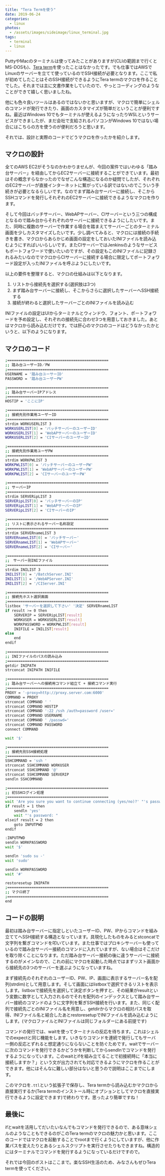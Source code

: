 ```yaml
---
title: "Tera Termを使う"
date: 2019-06-24
categories: 
  - linux
photos:
  - /assets/images/sideimage/linux_terminal.jpg
tags:
  - terminal
  - linux
---
```


PuttyやMacのターミナルは使ってみたことがありますが(CLIの範囲まで行くとMS-DOSも)、[Tera term](https://ttssh2.osdn.jp/)を使ったことはなかったです。でも仕事ではAWSでLinuxのサーバーを立てて使っているのでSSH接続が必要となります。ここで私が初めてしたことはそのSSH接続ができるようにTera termのマクロを作ることでした。それまでは主に文書作業をしていたので、やっとコーディングのようなことができて嬉しく思いましたね。

他にも色々良いツールはあるのではないかと思いますが、マクロで簡単にシェルのコマンドが発行できたり、画面のカスタマイズが簡単だということが便利ですね。最近はWindows 10でもターミナルが使えるようになったりWSLというサービスができましたが、まだ会社で支給されるパソコンがWindows 10ではない場合にはこちらの方を使うのが便利だろうと思います。

それでは、設計と実際のコードでどうマクロを作ったかを紹介します。

## マクロの設計

全てのAWS EC2がそうなのかわかりませんが、今回の案件ではいわゆる「踏み台サーバー」を経由してからEC2サーバーに接続することができています。最初はその概念すらなかったのでなぜこんな構造になるのか疑問でしたが、それぞれのEC2サーバーが直接インターネットに繋がっている訳ではないのでこういう手続きが必要となるらしいです。なのでまず踏み台サーバーに接続し、そこからSSHコマンドを発行しそれぞれのEC2サーバーに接続できるようなマクロを作ります。

そして今回はバッチサーバー、WebAPサーバー、CIサーバーという三つの構成となるので踏み台からそれぞれのサーバーに接続できるようにしたいです。また、同時に複数のサーバーで作業する場合を踏まえてサーバーごとのターミナル画面を少しカスタマイズしたいです。少し調べてみると、マクロには接続の手続きを書き、マクロからあらかじめ画面の設定をしておいたINIファイルを読み込むようにすればいいらしいです。またCIサーバーではJenkinsのようなサービスもポートフォワードで使いたいのですが、その設定もこのINIファイルに記録されるみたいなのでマクロからCIサーバーに接続する場合に限定してポートフォワード設定が入ったINIファイルを呼ぶようにしたいです。

以上の要件を整理すると、マクロの仕組みは以下となります。

1. リストから接続先を選択する(選択肢は3つ)
2. まず踏み台サーバーに接続し、そこからさらに選択したサーバーへSSH接続する
3. 接続が終わると選択したサーバーごとのINIファイルを読み込む

INIファイルの設定はUIからターミナルとウィンドウ、フォント、ポートフォワードを予め設定し、それぞれの接続先に合わせ3つを用意しておきました。あとはマクロから読み込むだけです。では肝心のマクロのコードはどうなかったかというと、以下のようになります。

## マクロのコード

```bash
;==============================================
;; 踏み台ユーザーID／PW
;==============================================
USERNAME = '踏み台ユーサーID'
PASSWORD = '踏み台ユーザーPW'

;==============================================
;; 踏み台サーバーIPアドレス
;==============================================
HOSTIP = 'ここにIP'

;==============================================
;; 接続先別作業用ユーザーID
;==============================================
strdim WORKUSERLIST 3
WORKUSERLIST[0] = 'バッチサーバーのユーザーID'
WORKUSERLIST[1] = 'WebAPサーバーのユーザーID'
WORKUSERLIST[2] = 'CIサーバーのユーザーID'

;==============================================
;; 接続先別作業用ユーザPW
;==============================================
strdim WORKPWLIST 3
WORKPWLIST[0] = 'バッチサーバーのユーザーPW'
WORKPWLIST[1] = 'WebAPサーバーのユーザーPW'
WORKPWLIST[2] = 'CIサーバーのユーザーPW'

;==============================================
;; サーバーIP
;==============================================
strdim SERVERipLIST 3
SERVERipLIST[0] = 'バッチサーバーのIP'
SERVERipLIST[1] = 'WebAPサーバーのIP'
SERVERipLIST[2] = 'CIサーバーのIP'
 
;==============================================
;; リストに表示されるサーバー名称設定
;==============================================
strdim SERVERnameLIST 3
SERVERnameLIST[0] = 'バッチサーバー'
SERVERnameLIST[1] = 'WebAPサーバー'
SERVERnameLIST[2] = 'CIサーバー'
 
;==============================================
;;　サーバー別INIファイル
;==============================================
strdim INILIST 3
INILIST[0] = '/BatchServer.INI'
INILIST[1] = '/WebAPServer.INI'
INILIST[2] = '/CIServer.INI'

;==============================================
;; 接続先ホスト選択画面
;==============================================
listbox 'サーバーを選択して下さい' '決定' SERVERnameLIST
if result >= 0 then
    SERVERIP = SERVERipLIST[result]
    WORKUSER = WORKUSERLIST[result]
    WORKPASSWORD = WORKPWLIST[result]
    INIFILE = INILIST[result]
else
    end
endif
 
;==============================================
;; INIファイルのパスの読み込み
;==============================================
getdir INIPATH
strconcat INIPATH INIFILE

;==============================================
;; 踏み台サーバーへの接続用コマンド組立て + 接続コマンド実行
;==============================================
PROXY = '-proxy=http://proxy.server.com:6000'
COMMAND = PROXY
strconcat COMMAND ' '
strconcat COMMAND HOSTIP
strconcat COMMAND ':22 /ssh /auth=password /user='
strconcat COMMAND USERNAME
strconcat COMMAND ' /passwd='
strconcat COMMAND PASSWORD
connect COMMAND

wait '$'

;==============================================
;; 接続先別SSH接続処理
;==============================================
SSHCOMMAND = 'ssh '
strconcat SSHCOMMAND WORKUSER
strconcat SSHCOMMAND '@'
strconcat SSHCOMMAND SERVERIP
sendln SSHCOMMAND

;==============================================
;; 初SSHログイン処理
;==============================================
wait 'Are you sure you want to continue connecting (yes/no)?' "'s password: "
if result = 1 then
    sendln 'yes'
    wait "'s password: "
elseif result = 2 then
    goto INPUTPWD
endif

:INPUTPWD
sendln WORKPASSWORD
wait '$'

sendln 'sudo su -'
wait 'sudo'

sendln WORKPASSWORD
wait '#'

restoresetup INIPATH
;==============================================
;; マクロ終了
;==============================================
end
```

## コードの説明

最初は踏み台サーバーに指定しといたユーザーID、PW、IPからコマンドを組み立ててへSSH接続する構造となっています。具現化したものをみるとstconcatで文字列を繋ぎコマンドを叩いています。また仕事ではプロキシサーバーも使っているので踏み台サーバー接続のコマンドに入れていますが、ない場合はそこだけを取り除くことになります。ただ踏み台サーバー接続の後に違うサーバーに接続するのがメインなので、これの前にマクロを起動した時点ではまずリスト画面から接続先の3つのサーバーを選ぶようになっていますね。

まず接続先のそれぞれのユーザーID、PW、IP、画面に表示するサーバー名を配列(strdim)として用意します。そして画面にはlistboxで選択できるリストを表示します。listboxで接続先を選択して決定ボタンを押すと、その結果がresultという変数に数字として入力されるのでそれを配列のインデックスとして踏み台サーバー接続のコマンドのように文字列を繋ぎSSH接続を行います。また、同じく配列で接続先ごとのINIファイル名を用意し、getdirからマクロの相対パスを取得、INIファイル名と結合したあとrestoresetupでINIファイルを読み込むようにします。(マクロファイルとINIファイルは同じフォルダーにある前提です)

コマンドの発行では、waitを使ってターミナルの反応を待ちます。これはシェルでのexpectと同じ機能をします。いきなりコマンドを連続で発行してもサーバー側の反応とずれると想定通りにならないことを防ぐためです。waitでサーバーに次のコマンドを発行できるかどうかを判断してからsendlnでコマンドを発行するようになっています。このwaitとifを組み立てることで初接続時に「本当に接続しますか？」という文が出力されても対応できるようにマクロを作ることができます。他にはそんなに難しい部分はないと思うので説明はここまでにします。

このマクロを`.ttl`という拡張子で保存し、Tera termから読み込むかマクロから直接実行するか(Tera termのインストール時にオプションとしてマクロを直接実行できるように設定できます)で終わりです。思ったより簡単ですね！

## 最後に

ifとwaitを活用してだいたいなんでもコマンドを発行できるので、ある意味シェルのようなこともできるのがこのTera termのマクロの魅力かと思います。ここのコードではマクロを起動することでrootまで行くようにしていますが、他に作業パスを変えたりとあるシェルスクリプトを実行させたりもできますね。構造的にはターミナルでコマンドを発行するようになっているだけですので。

それでは今回のポストはここまで。楽なSSH生活のため、みなさんもぜひTera termを使ってください。